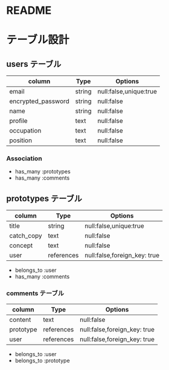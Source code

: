 # README

# テーブル設計

## users テーブル

|column             |Type   |Options                |
|------------------ |------ |---------------------- |
|email              |string |null:false,unique:true |
|encrypted_password |string |null:false             |
|name               |string |null:false             |
|profile            |text   |null:false             |
|occupation         |text   |null:false             |
|position           |text   |null:false             |

### Association

- has_many :prototypes
- has_many :comments


## prototypes テーブル

|column     |Type       |Options                      |
|-----------|---------- |---------------------------- |
|title      |string     |null:false,unique:true       |
|catch_copy |text       |null:false                   |
|concept    |text       |null:false                   |
|user       |references |null:false,foreign_key: true |

- belongs_to :user
- has_many :comments

### comments テーブル

|column    |Type       |Options                      |
|--------- |---------- |---------------------------- |
|content   |text       |null:false                   |
|prototype |references |null:false,foreign_key: true |
|user      |references |null:false,foreign_key: true |

- belongs_to :user
- belongs_to :prototype
